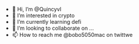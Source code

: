 - 👋 Hi, I’m @Quincyvl
- 👀 I’m interested in crypto
- 🌱 I’m currently learning defi
- 💞️ I’m looking to collaborate on ...
- 📫 How to reach me @bobo5050mac on twittwe

<!---
Quincyvl/Quincyvl is a ✨ special ✨ repository because its `README.md` (this file) appears on your GitHub profile.
You can click the Preview link to take a look at your changes.
--->
